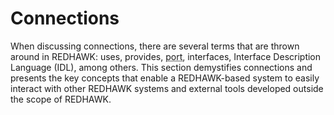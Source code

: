 # Connections

When discussing connections, there are several terms that are thrown around in REDHAWK: uses, provides, <abbr title="See Glossary.">port</abbr>, interfaces, Interface Description Language (IDL), among others. This section demystifies connections and presents the key concepts that enable a REDHAWK-based system to easily interact with other REDHAWK systems and external tools developed outside the scope of REDHAWK.

